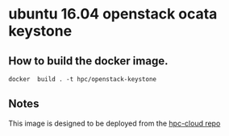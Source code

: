 # ubuntu 16.04 openstack ocata keystone

## How to build the docker image.
```
docker  build . -t hpc/openstack-keystone
```

## Notes
This image is designed to be deployed from the [hpc-cloud repo](https://git.webhosting.rug.nl/HPC/hpc-cloud)
